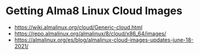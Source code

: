 # Getting Alma8 Linux Cloud Images

* https://wiki.almalinux.org/cloud/Generic-cloud.html
* https://repo.almalinux.org/almalinux/8/cloud/x86_64/images/
* https://almalinux.org/es/blog/almalinux-cloud-images-updates-june-18-2021/
